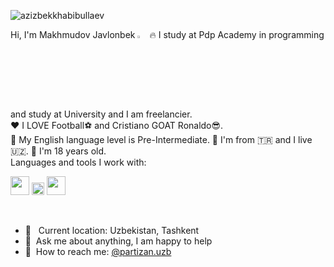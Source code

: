 <p align="left"> <img src="https://komarev.com/ghpvc/?username=casanovapartizan07&label=Profile%20views&color=0e75b6&style=flat" alt="azizbekkhabibullaev" /> </p>
Hi, I'm Makhmudov Javlonbek <img src="https://media.giphy.com/media/hvRJCLFzcasrR4ia7z/giphy.gif" width="3%">
🔥 I study at Pdp Academy in programming and study at University and I am freelancier. <br />
❤️ I LOVE Football⚽ and Cristiano GOAT Ronaldo😎. <br/>
📕 My English language level is Pre-Intermediate.
📍 I'm from &#127481;&#127479; and I live 	&#x1f1fa;&#x1f1ff;.
👶 I'm 18 years old.
<a href="https://www.telegram.com/c/xxxmakhmudovv07" target="_blank">
</a>
<br />
Languages and tools I work with:

<code><img src="https://www.freepnglogos.com/uploads/html5-logo-png/html5-logo-html-logo-10.png" width="30px"></code>
<code><img src="https://batflat.org/themes/default/img/css-logo.png" width="20px"></code>
<code><img src="https://sass-lang.com/assets/img/styleguide/white-e44bed0d.png" width="30px"></code>

<br />

- 📍 &nbsp; Current location: Uzbekistan, Tashkent
- 📝&nbsp; Ask me about anything, I am happy to help
- 📨&nbsp; How to reach me: [@partizan.uzb](https://instagram.com/partizan.uzb/)
